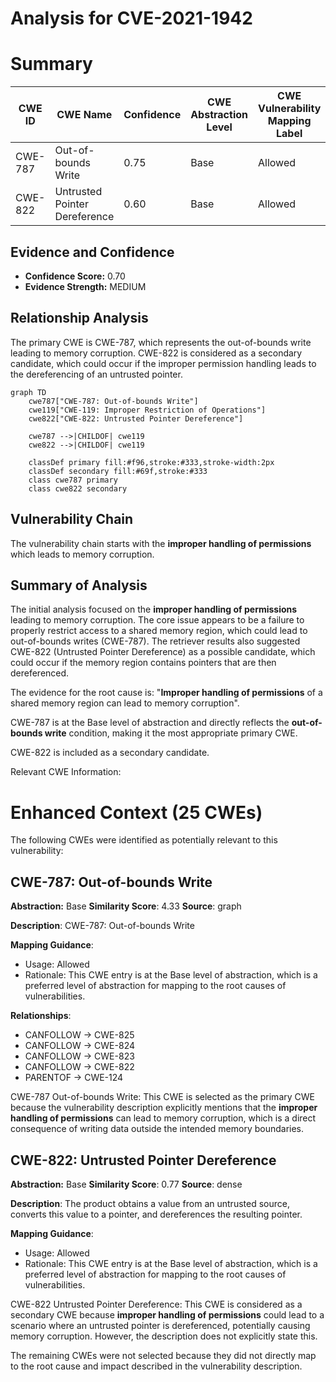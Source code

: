 # Analysis for CVE-2021-1942

# Summary
| CWE ID | CWE Name | Confidence | CWE Abstraction Level | CWE Vulnerability Mapping Label | CWE-Vulnerability Mapping Notes |
|---|---|---|---|---|---|
| CWE-787 | Out-of-bounds Write | 0.75 | Base | Allowed | Primary CWE |
| CWE-822 | Untrusted Pointer Dereference | 0.60 | Base | Allowed | Secondary Candidate |

## Evidence and Confidence

*   **Confidence Score:** 0.70
*   **Evidence Strength:** MEDIUM

## Relationship Analysis
The primary CWE is CWE-787, which represents the out-of-bounds write leading to memory corruption. CWE-822 is considered as a secondary candidate, which could occur if the improper permission handling leads to the dereferencing of an untrusted pointer.

```mermaid
graph TD
    cwe787["CWE-787: Out-of-bounds Write"]
    cwe119["CWE-119: Improper Restriction of Operations"]
    cwe822["CWE-822: Untrusted Pointer Dereference"]
    
    cwe787 -->|CHILDOF| cwe119
    cwe822 -->|CHILDOF| cwe119

    classDef primary fill:#f96,stroke:#333,stroke-width:2px
    classDef secondary fill:#69f,stroke:#333
    class cwe787 primary
    class cwe822 secondary
```

## Vulnerability Chain
The vulnerability chain starts with the **improper handling of permissions** which leads to memory corruption.

## Summary of Analysis
The initial analysis focused on the **improper handling of permissions** leading to memory corruption. The core issue appears to be a failure to properly restrict access to a shared memory region, which could lead to out-of-bounds writes (CWE-787). The retriever results also suggested CWE-822 (Untrusted Pointer Dereference) as a possible candidate, which could occur if the memory region contains pointers that are then dereferenced.

The evidence for the root cause is: "**Improper handling of permissions** of a shared memory region can lead to memory corruption".

CWE-787 is at the Base level of abstraction and directly reflects the **out-of-bounds write** condition, making it the most appropriate primary CWE.

CWE-822 is included as a secondary candidate.

Relevant CWE Information:

# Enhanced Context (25 CWEs)
The following CWEs were identified as potentially relevant to this vulnerability:

## CWE-787: Out-of-bounds Write
**Abstraction:** Base
**Similarity Score**: 4.33
**Source**: graph

**Description**:
CWE-787: Out-of-bounds Write

**Mapping Guidance**:
- Usage: Allowed
- Rationale: This CWE entry is at the Base level of abstraction, which is a preferred level of abstraction for mapping to the root causes of vulnerabilities.

**Relationships**:
- CANFOLLOW -> CWE-825
- CANFOLLOW -> CWE-824
- CANFOLLOW -> CWE-823
- CANFOLLOW -> CWE-822
- PARENTOF -> CWE-124

CWE-787 Out-of-bounds Write: This CWE is selected as the primary CWE because the vulnerability description explicitly mentions that the **improper handling of permissions** can lead to memory corruption, which is a direct consequence of writing data outside the intended memory boundaries.

## CWE-822: Untrusted Pointer Dereference
**Abstraction:** Base
**Similarity Score**: 0.77
**Source**: dense

**Description**:
The product obtains a value from an untrusted source, converts this value to a pointer, and dereferences the resulting pointer.

**Mapping Guidance**:
- Usage: Allowed
- Rationale: This CWE entry is at the Base level of abstraction, which is a preferred level of abstraction for mapping to the root causes of vulnerabilities.

CWE-822 Untrusted Pointer Dereference: This CWE is considered as a secondary CWE because **improper handling of permissions** could lead to a scenario where an untrusted pointer is dereferenced, potentially causing memory corruption. However, the description does not explicitly state this.

The remaining CWEs were not selected because they did not directly map to the root cause and impact described in the vulnerability description.
